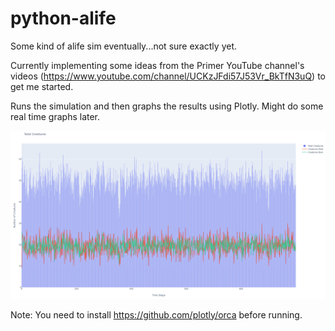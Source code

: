 # python-alife
Some kind of alife sim eventually...not sure exactly yet.

Currently implementing some ideas from the Primer YouTube channel's videos (https://www.youtube.com/channel/UCKzJFdi57J53Vr_BkTfN3uQ) to get me started.

Runs the simulation and then graphs the results using Plotly. Might do some real time graphs later.

![alt text](https://raw.githubusercontent.com/radavies/python-alife/master/ui/example.PNG "Graph example")

Note: You need to install https://github.com/plotly/orca before running.
